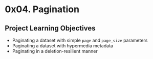 # 0x04. Pagination

## Project Learning Objectives
* Paginating a dataset with simple `page` and `page_size` parameters
* Paginating a dataset with hypermedia metadata
* Paginating in a deletion-resilient manner
